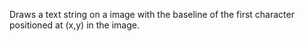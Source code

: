Draws a text string on a image with the baseline of the first character positioned at (x,y) in the image.